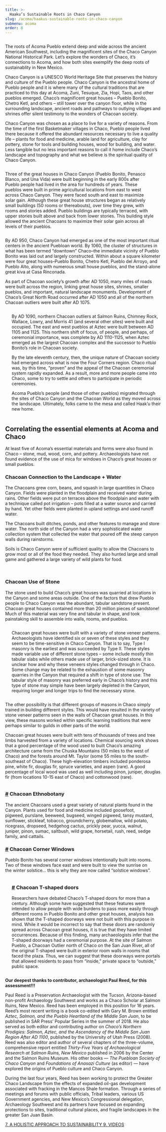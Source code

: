 ```yaml
---
title: >-
  Haaku’s Sustainable Roots in Chaco Canyon
slug: /acoma/haakus-sustainable-roots-in-chaco-canyon
submenu: acoma
order: 8
---
```


<img src="/images/acoma/Chaco-27-Large.jpg" alt="" />

The roots of Acoma Pueblo extend deep and wide across the ancient American Southwest, including the magnificent sites of the Chaco Canyon National Historical Park. Let’s explore the wonders of Chaco, it’s connections to Acoma, and how both sites exemplify the deep roots of sustainablity in New Mexico.

Chaco Canyon is a UNESCO World Heritage Site that preserves the history and culture of the Pueblo people. Chaco Canyon is the ancestral home of Pueblo people and it is where many of the cultural traditions that are practiced to this day at Acoma, Zuni, Tesuque, Zia, Hopi, Taos, and other pueblos emerged. Chaco’s magnificent great houses – Pueblo Bonito, Chetro Ketl, and others – still tower over the canyon floor, while in the surrounding landscape, ancient roads and pathways to outlying villages and shrines offer silent testimony to the wonders of Chacoan society.

Chaco Canyon was chosen as a place to live for a variety of reasons. From the time of the first Basketmaker villages in Chaco, Pueblo people lived there because it offered the abundant resources necessary to live a quality life – plants for food and medicine, arable land for agriculture, clay for pottery, stone for tools and building houses, wood for building, and water. Less tangible but no less important reasons to call it home include Chaco’s landscape and topography and what we believe is the spiritual quality of Chaco Canyon.

<div class="columns">
  <div class="column w-50">
    <p>Three of the great houses in Chaco Canyon (Pueblo Bonito, Penasco Blanco, and Una Vida) were built beginning in the early 800s after Pueblo people had lived in the area for hundreds of years. These pueblos were built in prime agricultural locations from east to west across Chaco Canyon. They were faced south and east to maximize solar gain. Although these great house structures began as relatively small buildings (50 rooms or thereabouts), over time they grew, with rooms and stories added. Pueblo buildings are typically terraced, with upper stories built above and back from lower stories. This building style allowed the ancient Chacoans to maximize their solar gain across all levels of their pueblos.</p>
  </div>
  <div class="column w-50">
    <span class="image fit"><img src="/images/acoma/Chaco-12.jpg" alt="" /></span>
  </div>
</div>

By AD 950, Chaco Canyon had emerged as one of the most important ritual centers in the ancient Puebloan world. By 1060, the cluster of structures in what has been termed “downtown” Chaco–the immediate vicinity of Pueblo Bonito was laid out and largely constructed. Within about a square kilometer were four great houses–Pueblo Bonito, Chetro Ketl, Pueblo del Arroyo, and Pueblo Alto, along with numerous small house pueblos, and the stand-alone great kiva at Casa Rinconada.

As part of Chacoan society’s growth after AD 1050, many miles of roads were built across the region, linking great house sites, shrines, smaller pueblos, and important, natural landscape monuments. Development of Chaco’s Great North Road occurred after AD 1050 and all of the northern Chacoan outliers were built after AD 1075.

<div class="columns">
  <div class="column w-50">
    <span class="image fit"><img src="/images/acoma/Chaco-16.jpg" alt="" /></span>
  </div>
  <div class="column w-50">
    <p>By AD 1090, northern Chacoan outliers at Salmon Ruins, Chimney Rock, Wallace, Lowry, and Morris 41 (and several other sites) were built and occupied. The east and west pueblos at Aztec were built between AD 1105 and 1125. This northern shift of focus, of people, and perhaps, of ceremonial importance, was complete by AD 1110-1125, when Aztec emerged as the largest Chacoan complex and the successor to Pueblo Bonito’s role in Chacoan society.</p>
    <p>By the late eleventh century, then, the unique nature of Chacoan society had emerged across what is now the Four Corners region. Chaco ritual was, by this time, “proven” and the appeal of the Chacoan ceremonial system rapidly expanded. As a result, more and more people came into Chaco, some to try to settle and others to participate in periodic ceremonies.</p>
    <p>Acoma Pueblo’s people (and those of other pueblos) migrated through the sites of Chaco Canyon and the Chacoan World as they moved across the landscape. Ultimately, folks came to the mesa and called Haak’u their new home.</p>
  </div>
</div>

## Correlating the essential elements at Acoma and Chaco

At least five of Acoma’s essential materials and forms were also found in Chaco – stone, mud, wood, corn, and pottery. Archaeologists have not found evidence of the use of mica for windows in Chaco’s great houses or small pueblos.

### Chacoan Connection to the Landscape + Water

The Chacoans grew corn, beans, and squash in large quantities in Chaco Canyon. Fields were planted in the floodplain and received water during rains. Other fields were put on terraces above the floodplain and water with a technique called pot irrigation – pots filled at a water source and carried by hand. Yet other fields were planted in upland settings and used runoff water.

The Chacoans built ditches, ponds, and other features to manage and store water. The north side of the Canyon had a very sophisticated water collection system that collected the water that poured off the steep canyon walls during rainstorms.

Soils is Chaco Canyon were of sufficient quality to allow the Chacoans to grow most or all of the food they needed. They also hunted large and small game and gathered a large variety of wild plants for food.

<div class="full-bleed bg-secondary">
  <div class="container"><div class="image-grid">
    <span class="image fit"><img src="/images/acoma/slide-01.jpg" alt="" /></span>
    <span class="image fit"><img src="/images/acoma/slide-02.jpg" alt=""  /></span>
  </div></div>
</div>

### Chacoan Use of Stone

The stone used to build Chaco’s great houses was quarried at locations in the Canyon and some areas outside. One of the factors that drew Pueblo people to Chaco Canyon was the abundant, tabular sandstone present. Chacoan great houses contained more than 20 million pieces of sandstone! Much of this material was very fine and tabular in shape, and took painstaking skill to assemble into walls, rooms, and pueblos.

<div class="columns">
  <div class="column w-50">
    <span class="image fit"><img src="/images/acoma/6e-Stone_01.jpg" alt="" /></span>
  </div>
  <div class="column w-50">
    <p>Chacoan great houses were built with a variety of stone veneer patterns. Archaeologists have identified six or seven of these styles and they seem to be time-sensitive in Chaco Canyon. That is to say, Type I masonry is the earliest and was succeeded by Type II. These styles made variable use of different stone types – some include mostly thin tabular slabs while others made use of larger, brick-sized stone. It is unclear how and why these veneers styles changed through in Chaco. Some change may be related to the exhaustion of some masonry quarries in the Canyon that required a shift in type of stone use. The tabular style of masonry was preferred early in Chaco’s history and this type of stone may simple have been largely depleted in the Canyon, requiring longer and longer trips to find the necessary stone.</p>
  </div>
</div>

The other possibility is that different groups of masons in Chaco simply trained in building different styles. This would have resulted in the variety of stone veneer patterns seen in the walls of Chacoan great houses. In this view, these masons worked within specific learning traditions that were perhaps similar to guilds in other parts of the world.

Chacoan great houses were built with tens of thousands of trees and tree limbs harvested from a variety of locations. Chemical sourcing work shows that a good percentage of the wood used to built Chaco’s amazing architecture came from the Chuska Mountains (50 miles to the west of Chaco) and the forests around Mt. Taylor (some 55 miles to the south-southeast of Chaco). These high-elevation timbers included ponderosa pine, white fir, douglas fir, spruce varieties, and aspen (rare). A good percentage of local wood was used as well including pinon, juniper, douglas fir (from locations 10-15 east of Chaco) and cottonwood (rare).

<div class="columns">
  <div class="column w-50">
    <h3 id="chacoan-ethnobotany"><a class="bookmark" href="#chacoan-ethnobotany">#</a> Chacoan Ethnobotany</h3>
    <p>The ancient Chacoans used a great variety of natural plants found in the Canyon. Plants used for food and medicine included goosefoot, pigweed, purslane, beeweed, bugseed, winged pigweed, tansy mustard, sunflower, stickleaf, tobacco, groundcherry, globemallow, wild potato, ricegrass, dropseed, hedgehog cactus, prickly pear, yucca, walnut, juniper, pinon, sumac, saltbush, wild grape, horsetail, rush, reed, sedge family, and cattails.</p>
    <h3 id="chacoan-corner-windows"><a class="bookmark" href="#chacoan-corner-windows">#</a> Chacoan Corner Windows</h3>
    <p>Pueblo Bonito has several corner windows intentionally built into rooms. Two of these windows face east and were built to view the sunrise on the winter solstice… this is why they are now called “solstice windows”.</p>
  </div>
  <div class="column w-50">
    <span class="image fit"><img src="/images/acoma/DSC04835.jpg" alt="" /></span>
  </div>
</div>

<div class="columns">
  <div class="column w-50">
    <span class="image fit"><img src="/images/acoma/P1180940-Large.jpg" alt="" /></span>
  </div>
  <div class="column w-50">
    <h3 id="chacoan-t-shaped-doors"><a class="bookmark" href="#chacoan-t-shaped-doors">#</a> Chacoan T-shaped doors</h3>
    <p>Researchers have debated Chaco’s T-shaped doors for more than a century. Although some have suggested that these features were intended to allow people with wide burdens to pass more easily through different rooms in Pueblo Bonito and other great houses, analysis has shown that the T-shaped doorways were not built with this purpose in mind. While it would be incorrect to say that these doors are randomly spread across Chacoan great houses, it is true that they have limited occurrences. Because of this finding, many archaeologists infer that the T-shaped doorways had a ceremonial purpose. At the site of Salmon Pueblo, a Chacoan Outlier north of Chaco on the San Juan River, all of the original T-shaped were built in exterior room walls in rooms that faced the plaza. Thus, we can suggest that these doorways were portals that allowed residents to pass from “inside,” private space to “outside,” public space.</p>
  </div>
</div>

**Our deepest thanks to contributor, archaeologist Paul Reed, for this assessment!!!**

Paul Reed is a Preservation Archaeologist with the Tucson, Arizona-based non-profit Archaeology Southwest and works as a Chaco Scholar at Salmon Ruins, New Mexico. Reed has been employed in this position for 16 years. Reed’s most recent writing is a book co-edited with Gary M. Brown entitled _Aztec, Salmon, and the Pueblo Heartland of the Middle San Juan_, to be published in SAR Press’ Popular Series in the summer of 2018. He also served as both editor and contributing author on _Chaco’s Northern Prodigies: Salmon, Aztec, and the Ascendancy of the Middle San Juan Region After AD 1100_, published by the University of Utah Press (2008). Reed was also editor and author of several chapters of the three-volume, comprehensive report entitled _Thirty-Five Years of Archaeological Research at Salmon Ruins, New Mexico_ published in 2006 by the Center and the Salmon Ruins Museum.  His other books — _The Puebloan Society of Chaco Canyon_ and _Foundations of Anasazi Culture_ (as editor) — have explored the origins of Pueblo culture and Chaco Canyon.

During the last four years, Reed has been working to protect the Greater Chaco Landscape from the effects of expanded oil-gas development associated with fracking in the Mancos Shale formation. Through a series of meetings and forums with public officials, Tribal leaders, various US Government agencies, and New Mexico’s Congressional delegation, Archaeology Southwest and its partners have focused on expanding protections to sites, traditional cultural places, and fragile landscapes in the greater San Juan Basin.

<nav class="pagination" aria-label="Lesson navigation">
  <a href="/acoma/a-holistic-approach-to-sustainability/"
     class="previous">
     7. A HOLISTIC APPROACH TO SUSTAINABILITY
  </a>
  <a href="/acoma/videos/"
     class="next">
     9. VIDEOS
  </a>
</nav>
